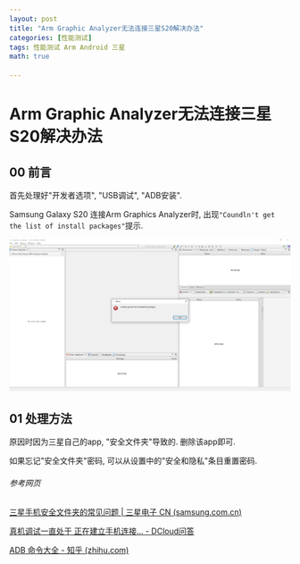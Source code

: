 ```yaml
---
layout: post
title: "Arm Graphic Analyzer无法连接三星S20解决办法"
categories: [性能测试]
tags: 性能测试 Arm Android 三星
math: true

---
```


# Arm Graphic Analyzer无法连接三星S20解决办法

## 00 前言

首先处理好"开发者选项", "USB调试", "ADB安装". 

Samsung Galaxy S20 连接Arm Graphics Analyzer时, 出现`"Coundln't get the list of install packages"`提示.

![img_v3_025t_d1c34b90-dde8-4b1e-a899-710833b14c6g](/assets/image/img_v3_025t_d1c34b90-dde8-4b1e-a899-710833b14c6g.jpg)

## 01 处理方法

原因时因为三星自己的app, "安全文件夹"导致的. 删除该app即可.

如果忘记"安全文件夹"密码, 可以从设置中的"安全和隐私"条目重置密码.

###### 参考网页

[三星手机安全文件夹的常见问题 \| 三星电子 CN (samsung.com.cn)](https://www.samsung.com.cn/support/mobile-devices/frequently-asked-questions-about-samsung-mobile-security-folder/)

[真机调试一直处于 正在建立手机连接... - DCloud问答](https://ask.dcloud.net.cn/question/163529)

[ADB 命令大全 - 知乎 (zhihu.com)](https://zhuanlan.zhihu.com/p/89060003)
